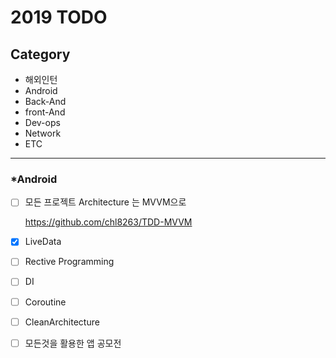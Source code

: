 # 2019 TODO

## Category 

* 해외인턴
* Android
* Back-And
* front-And
* Dev-ops
* Network
* ETC

<hr/>

### *Android
- [ ] 모든 프로젝트 Architecture 는 MVVM으로

    <https://github.com/chl8263/TDD-MVVM>
- [x] LiveData

- [ ] Rective Programming
- [ ] DI
- [ ] Coroutine
- [ ] CleanArchitecture
- [ ] 모든것을 활용한 앱 공모전


